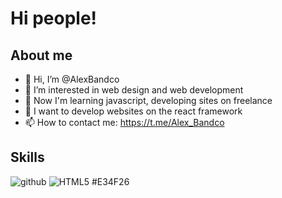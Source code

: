 # Hi people!
## About me
- 👋 Hi, I’m @AlexBandco
- 👀 I’m interested in web design and web development
- 🌱 Now I'm learning javascript, developing sites on freelance
- 💞️ I want to develop websites on the react framework
- 📫 How to contact me: https://t.me/Alex_Bandco

<!---
AlexBandco/AlexBandco is a ✨ special ✨ repository because its `README.md` (this file) appears on your GitHub profile.
You can click the Preview link to take a look at your changes.
--->
## Skills
![github](https://img.shields.io/badge/GitHub-000000?style=for-the-badge&logo=GitHub&logoColor=white)
![HTML5](https://img.shields.io/badge/HTML5-E34F26?style=for-the-badge&logo=HTML5&logoColor=white)
#E34F26
